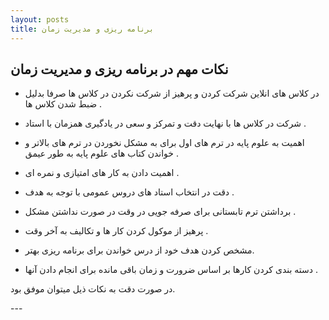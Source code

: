 ```yaml
---
layout: posts
title: برنامه ریزی و مدیریت زمان
---
```

<p dir="rtl">

## نکات مهم در برنامه ریزی و مدیریت زمان
- در کلاس های انلاین شرکت کردن و پرهیز از شرکت نکردن در کلاس ها صرفا بدلیل ضبط شدن کلاس ها . 

- شرکت در کلاس ها با نهایت دقت و تمرکز و سعی در یادگیری همزمان با استاد .

- اهمیت به علوم پایه در ترم های اول برای به مشکل نخوردن در ترم های بالاتر و خواندن کتاب های علوم پایه به طور عیمق . 

- اهمیت دادن به کار های امتیازی  و نمره ای . 

- دقت در انتخاب استاد های دروس عمومی با توجه به هدف .

- برداشتن ترم تابستانی برای صرفه جویی در وقت در صورت نداشتن مشکل .

- پرهیز از موکول کردن کار ها و تکالیف به آخر وقت . 

- مشخص کردن هدف خود از درس خواندن برای برنامه ریزی بهتر.

- دسته بندی کردن کارها بر اساس ضرورت و زمان باقی مانده برای انجام دادن آنها . 

در صورت دقت به نکات ذیل میتوان موفق بود.

</p>
---